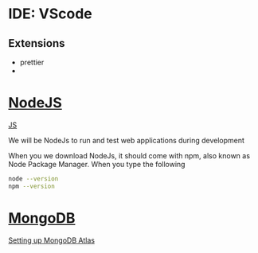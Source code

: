 # IDE: VScode

## Extensions

- prettier
-

# [NodeJS](https://nodejs.org/en/)

[JS](https://www.jschallenger.com/javascript-practice/)

We will be NodeJs to run and test web applications during development

When you we download NodeJs, it should come with npm, also known as Node Package Manager. When you type the following

```bash
node --version
npm --version
```

# [MongoDB](https://www.mongodb.com/try/download/community)

[Setting up MongoDB Atlas](https://docs.google.com/presentation/d/10yjzDEXiYXYQ0QfiPRapZT2LZvtyU1G7jMCDM8Nz-6s/edit?slide=id.g1ee63b4a456_7_53#slide=id.g1ee63b4a456_7_53)
